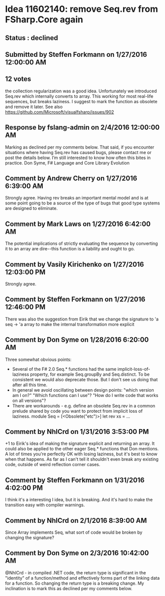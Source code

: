 # Idea 11602140: remove Seq.rev from FSharp.Core again #

## Status : declined

## Submitted by Steffen Forkmann on 1/27/2016 12:00:00 AM

## 12 votes

the collection regularization was a good idea. Unfortunately we introduced Seq.rev which internally converts to array. This working for most real-life sequences, but breaks laziness.
I suggest to mark the function as obsolete and remove it later.
See also https://github.com/Microsoft/visualfsharp/issues/902

## Response by fslang-admin on 2/4/2016 12:00:00 AM

Marking as declined per my comments below.
That said, if you encounter situations where having Seq.rev has caused bugs, please contact me or post the details below. I’m still interested to know how often this bites in practice.
Don Syme, F# Language and Core Library Evolution


## Comment by Andrew Cherry on 1/27/2016 6:39:00 AM

Strongly agree. Having rev breaks an important mental model and is at some point going to be a source of the type of bugs that good type systems are designed to eliminate.

## Comment by Mark Laws on 1/27/2016 6:42:00 AM

The potential implications of strictly evaluating the sequence by converting it to an array are dire--this function is a liability and ought to go.

## Comment by Vasily Kirichenko on 1/27/2016 12:03:00 PM

Strongly agree.

## Comment by Steffen Forkmann on 1/27/2016 12:46:00 PM

There was also the suggestion from Eirik that we change the signature to 'a seq -> 'a array to make the internal transformation more explicit

## Comment by Don Syme on 1/28/2016 6:20:00 AM

Three somewhat obvious points:
* Several of the F# 2.0 Seq.* functions had the same implicit-loss-of-laziness property, for example Seq.groupBy and Seq.distinct. To be consistent we would also deprecate those. But I don't see us doing that after all this time.
* In general we avoid oscillating between design points: "which version am I on?" "Which functions can I use"? "How do I write code that works on all versions"?
* There are workarounds - e.g. define an obsolete Seq.rev in a common prelude shared by code you want to protect from implicit loss of laziness.
module Seq =
[<Obsolete("etc")>]
let rev xs = ...

## Comment by NhlCrd on 1/31/2016 3:53:00 PM

+1 to Eirik's idea of making the signature explicit and returning an array.
It could also be applied to the other eager Seq.* functions that Don mentions. A lot of times you're perfectly OK with losing laziness, but it's best to know when that happens.
As far as I can't tell it shouldn't even break any existing code, outside of weird reflection corner cases.

## Comment by Steffen Forkmann on 1/31/2016 4:02:00 PM

I think it's a interesting l idea, but it is breaking. And it's hard to make the transition easy with compiler warnings.

## Comment by NhlCrd on 2/1/2016 8:39:00 AM

Since Array implements Seq, what sort of code would be broken by changing the signature?

## Comment by Don Syme on 2/3/2016 10:42:00 AM

@NhlCrd - in compiled .NET code, the return type is significant in the "identity" of a function/method and effectively forms part of the linking data for a function. So changing the return type is a breaking change.
My inclination is to mark this as declined per my comments below.
